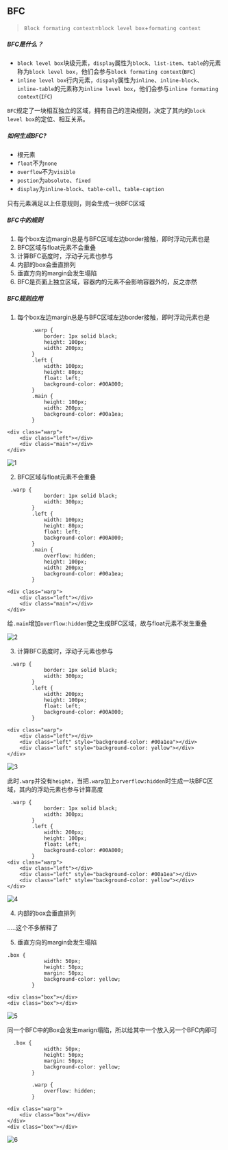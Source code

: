 ## BFC
> `Block formating context`=`block level box`+`formating context`

##### BFC是什么？

 * `block level box`块级元素，`display`属性为`block`、`list-item`、`table`的元素称为`block level box`，他们会参与`block formating context`(`BFC`)
 * `inline level box`行内元素，`dispaly`属性为`inline`、`inline-block`、`inline-table`的元素称为`inline level box`，他们会参与`inline formating context`(`IFC`)

`BFC`规定了一块相互独立的区域，拥有自己的渲染规则，决定了其内的`block level box`的定位、相互关系。


##### 如何生成BFC?

 * 根元素
 * `float`不为`none`
 * `overflow`不为`visible`
 * `postion`为`absolute`、`fixed`
 * `display`为`inline-block`、`table-cell`、`table-caption`

只有元素满足以上任意规则，则会生成一块BFC区域

##### BFC中的规则

 1. 每个box左边margin总是与BFC区域左边border接触，即时浮动元素也是
 2. BFC区域与float元素不会重叠
 3. 计算BFC高度时，浮动子元素也参与
 4. 内部的box会垂直排列
 5. 垂直方向的margin会发生塌陷
 6. BFC是页面上独立区域，容器内的元素不会影响容器外的，反之亦然


##### BFC规则应用

1. 每个box左边margin总是与BFC区域左边border接触，即时浮动元素也是

```
        .warp {
            border: 1px solid black;
            height: 100px;
            width: 200px;
        }
        .left {
            width: 100px;
            height: 80px;
            float: left;
            background-color: #00A000;
        }
        .main {
            height: 100px;
            width: 200px;
            background-color: #00a1ea;
        }

<div class="warp">
    <div class="left"></div>
    <div class="main"></div>
</div>
```

![1](https://github.com/luyufa/NodeLearning/blob/master/css/bfc/1.png)


2. BFC区域与float元素不会重叠

```
 .warp {
            border: 1px solid black;
            width: 300px;
        }
        .left {
            width: 100px;
            height: 80px;
            float: left;
            background-color: #00A000;
        }
        .main {
            overflow: hidden;
            height: 100px;
            width: 200px;
            background-color: #00a1ea;
        }

<div class="warp">
    <div class="left"></div>
    <div class="main"></div>
</div>
```

给`.main`增加`overflow:hidden`使之生成BFC区域，故与float元素不发生重叠

![2](https://github.com/luyufa/NodeLearning/blob/master/css/bfc/2.png)


3. 计算BFC高度时，浮动子元素也参与

```
 .warp {
            border: 1px solid black;
            width: 300px;
        }
        .left {
            width: 200px;
            height: 100px;
            float: left;
            background-color: #00A000;
        }

<div class="warp">
    <div class="left"></div>
    <div class="left" style="background-color: #00a1ea"></div>
    <div class="left" style="background-color: yellow"></div>
</div>
```
![3](https://github.com/luyufa/NodeLearning/blob/master/css/bfc/3.png)

此时`.warp`并没有`height`，当把`.warp`加上`orverflow:hidden`时生成一块BFC区域，其内的浮动元素也参与计算高度

```
 .warp {
            border: 1px solid black;
            width: 300px;
        }
        .left {
            width: 200px;
            height: 100px;
            float: left;
            background-color: #00A000;
        }
<div class="warp">
    <div class="left"></div>
    <div class="left" style="background-color: #00a1ea"></div>
    <div class="left" style="background-color: yellow"></div>
</div>
```
![4](https://github.com/luyufa/NodeLearning/blob/master/css/bfc/4.png)


4. 内部的box会垂直排列

.....这个不多解释了

5. 垂直方向的margin会发生塌陷

```
.box {
            width: 50px;
            height: 50px;
            margin: 50px;
            background-color: yellow;
        }

<div class="box"></div>
<div class="box"></div>
```
![5](https://github.com/luyufa/NodeLearning/blob/master/css/bfc/5.png)

同一个BFC中的Box会发生marign塌陷，所以给其中一个放入另一个BFC内即可

```
  .box {
            width: 50px;
            height: 50px;
            margin: 50px;
            background-color: yellow;
        }

        .warp {
            overflow: hidden;
        }

<div class="warp">
    <div class="box"></div>
</div>
<div class="box"></div>
```
![6](https://github.com/luyufa/NodeLearning/blob/master/css/bfc/6.png)